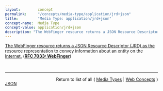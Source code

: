 ```yaml
---
layout:        concept
permalink:     "/concepts/media-type/application/jrd+json"
title:         "Media Type: application/jrd+json"
concept-name:  Media Type
concept-value: application/jrd+json
description: "The WebFinger resource returns a JSON Resource Descriptor (JRD) as the resource representation to convey information about an entity on the Internet."
---
```


[The WebFinger resource returns a JSON Resource Descriptor (JRD) as the resource representation to convey information about an entity on the Internet.](https://datatracker.ietf.org/doc/html/rfc7033#section-10.2 "Read documentation for Media Type &#34;application/jrd+json&#34;") (**[RFC 7033: WebFinger](/specs/IETF/RFC/7033 "This specification defines the WebFinger protocol, which can be used to discover information about people or other entities on the Internet using standard HTTP methods. WebFinger discovers information for a URI that might not be usable as a locator otherwise, such as account or email URIs.")**)

<br/>
<hr/>

<p style="float : left"><a href="./application/jrd+json.json" title="JSON representing this particular Web Concept value">JSON</a></p>
<p style="text-align: right">Return to list of all ( <a href="../media-type/">Media Types</a> | <a href="../">Web Concepts</a> )</p>
